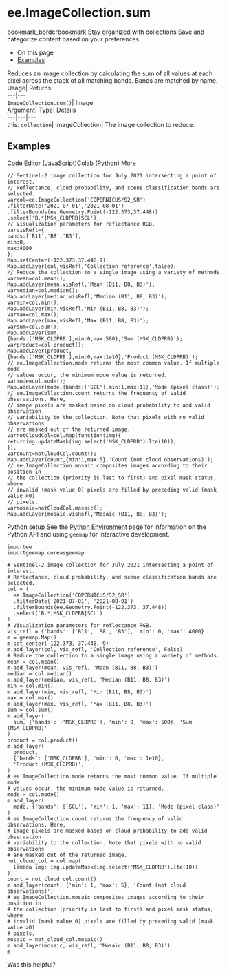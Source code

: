  
#  ee.ImageCollection.sum 
bookmark_borderbookmark Stay organized with collections  Save and categorize content based on your preferences.
  * On this page
  * [Examples](https://developers.google.com/earth-engine/apidocs/ee-imagecollection-sum#examples)


Reduces an image collection by calculating the sum of all values at each pixel across the stack of all matching bands. Bands are matched by name. 
Usage| Returns  
---|---  
`ImageCollection.sum()`| Image  
Argument| Type| Details  
---|---|---  
this: `collection`| ImageCollection| The image collection to reduce.  
## Examples
[Code Editor (JavaScript)](https://developers.google.com/earth-engine/apidocs/ee-imagecollection-sum#code-editor-javascript-sample)[Colab (Python)](https://developers.google.com/earth-engine/apidocs/ee-imagecollection-sum#colab-python-sample) More
```
// Sentinel-2 image collection for July 2021 intersecting a point of interest.
// Reflectance, cloud probability, and scene classification bands are selected.
varcol=ee.ImageCollection('COPERNICUS/S2_SR')
.filterDate('2021-07-01','2021-08-01')
.filterBounds(ee.Geometry.Point(-122.373,37.448))
.select('B.*|MSK_CLDPRB|SCL');
// Visualization parameters for reflectance RGB.
varvisRefl={
bands:['B11','B8','B3'],
min:0,
max:4000
};
Map.setCenter(-122.373,37.448,9);
Map.addLayer(col,visRefl,'Collection reference',false);
// Reduce the collection to a single image using a variety of methods.
varmean=col.mean();
Map.addLayer(mean,visRefl,'Mean (B11, B8, B3)');
varmedian=col.median();
Map.addLayer(median,visRefl,'Median (B11, B8, B3)');
varmin=col.min();
Map.addLayer(min,visRefl,'Min (B11, B8, B3)');
varmax=col.max();
Map.addLayer(max,visRefl,'Max (B11, B8, B3)');
varsum=col.sum();
Map.addLayer(sum,
{bands:['MSK_CLDPRB'],min:0,max:500},'Sum (MSK_CLDPRB)');
varproduct=col.product();
Map.addLayer(product,
{bands:['MSK_CLDPRB'],min:0,max:1e10},'Product (MSK_CLDPRB)');
// ee.ImageCollection.mode returns the most common value. If multiple mode
// values occur, the minimum mode value is returned.
varmode=col.mode();
Map.addLayer(mode,{bands:['SCL'],min:1,max:11},'Mode (pixel class)');
// ee.ImageCollection.count returns the frequency of valid observations. Here,
// image pixels are masked based on cloud probability to add valid observation
// variability to the collection. Note that pixels with no valid observations
// are masked out of the returned image.
varnotCloudCol=col.map(function(img){
returnimg.updateMask(img.select('MSK_CLDPRB').lte(10));
});
varcount=notCloudCol.count();
Map.addLayer(count,{min:1,max:5},'Count (not cloud observations)');
// ee.ImageCollection.mosaic composites images according to their position in
// the collection (priority is last to first) and pixel mask status, where
// invalid (mask value 0) pixels are filled by preceding valid (mask value >0)
// pixels.
varmosaic=notCloudCol.mosaic();
Map.addLayer(mosaic,visRefl,'Mosaic (B11, B8, B3)');
```
Python setup
See the [ Python Environment](https://developers.google.com/earth-engine/guides/python_install) page for information on the Python API and using `geemap` for interactive development.
```
importee
importgeemap.coreasgeemap
```
```
# Sentinel-2 image collection for July 2021 intersecting a point of interest.
# Reflectance, cloud probability, and scene classification bands are selected.
col = (
  ee.ImageCollection('COPERNICUS/S2_SR')
  .filterDate('2021-07-01', '2021-08-01')
  .filterBounds(ee.Geometry.Point(-122.373, 37.448))
  .select('B.*|MSK_CLDPRB|SCL')
)
# Visualization parameters for reflectance RGB.
vis_refl = {'bands': ['B11', 'B8', 'B3'], 'min': 0, 'max': 4000}
m = geemap.Map()
m.set_center(-122.373, 37.448, 9)
m.add_layer(col, vis_refl, 'Collection reference', False)
# Reduce the collection to a single image using a variety of methods.
mean = col.mean()
m.add_layer(mean, vis_refl, 'Mean (B11, B8, B3)')
median = col.median()
m.add_layer(median, vis_refl, 'Median (B11, B8, B3)')
min = col.min()
m.add_layer(min, vis_refl, 'Min (B11, B8, B3)')
max = col.max()
m.add_layer(max, vis_refl, 'Max (B11, B8, B3)')
sum = col.sum()
m.add_layer(
  sum, {'bands': ['MSK_CLDPRB'], 'min': 0, 'max': 500}, 'Sum (MSK_CLDPRB)'
)
product = col.product()
m.add_layer(
  product,
  {'bands': ['MSK_CLDPRB'], 'min': 0, 'max': 1e10},
  'Product (MSK_CLDPRB)',
)
# ee.ImageCollection.mode returns the most common value. If multiple mode
# values occur, the minimum mode value is returned.
mode = col.mode()
m.add_layer(
  mode, {'bands': ['SCL'], 'min': 1, 'max': 11}, 'Mode (pixel class)'
)
# ee.ImageCollection.count returns the frequency of valid observations. Here,
# image pixels are masked based on cloud probability to add valid observation
# variability to the collection. Note that pixels with no valid observations
# are masked out of the returned image.
not_cloud_col = col.map(
  lambda img: img.updateMask(img.select('MSK_CLDPRB').lte(10))
)
count = not_cloud_col.count()
m.add_layer(count, {'min': 1, 'max': 5}, 'Count (not cloud observations)')
# ee.ImageCollection.mosaic composites images according to their position in
# the collection (priority is last to first) and pixel mask status, where
# invalid (mask value 0) pixels are filled by preceding valid (mask value >0)
# pixels.
mosaic = not_cloud_col.mosaic()
m.add_layer(mosaic, vis_refl, 'Mosaic (B11, B8, B3)')
m
```

Was this helpful?
